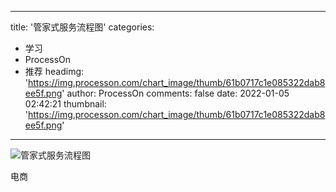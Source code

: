 
---
title: '管家式服务流程图'
categories: 
 - 学习
 - ProcessOn
 - 推荐
headimg: 'https://img.processon.com/chart_image/thumb/61b0717c1e085322dab8ee5f.png'
author: ProcessOn
comments: false
date: 2022-01-05 02:42:21
thumbnail: 'https://img.processon.com/chart_image/thumb/61b0717c1e085322dab8ee5f.png'
---

<div>   
<img class="thumb" alt="管家式服务流程图" src="https://img.processon.com/chart_image/thumb/61b0717c1e085322dab8ee5f.png" referrerpolicy="no-referrer">
<p>电商</p>  
</div>
            